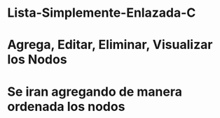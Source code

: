 # Lista-Simplemente-Enlazada-C
# Agrega, Editar, Eliminar, Visualizar los Nodos
# Se iran agregando de manera ordenada los nodos

